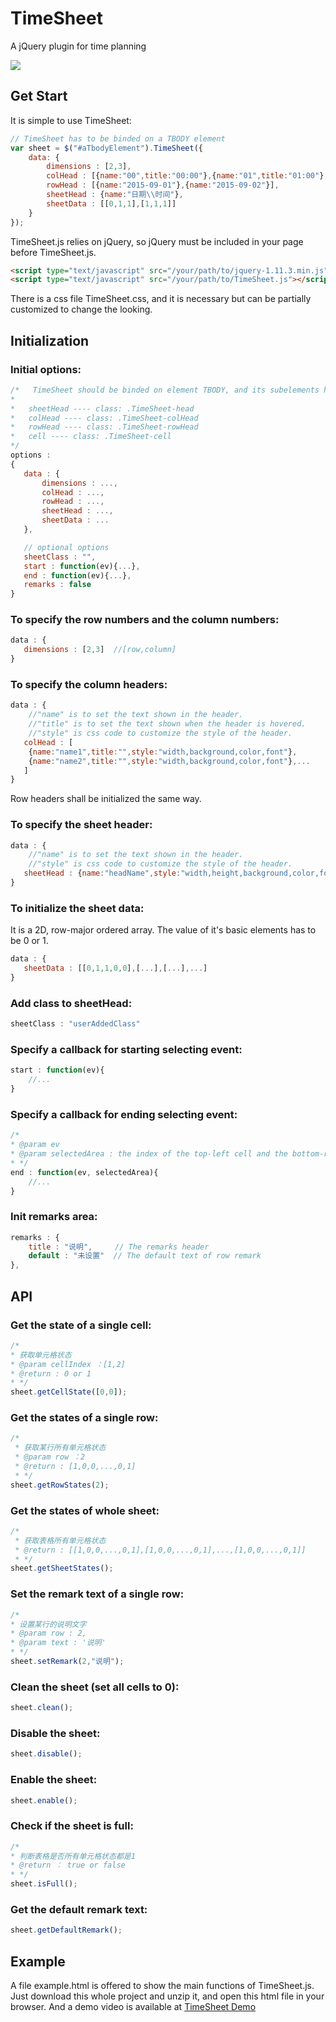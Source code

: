 ﻿# TimeSheet
A jQuery plugin for time planning

![](http://static.oschina.net/uploads/space/2015/0914/165147_Xtq0_1047422.png)  

## Get Start 
It is simple to use TimeSheet:

```javascript
// TimeSheet has to be binded on a TBODY element
var sheet = $("#aTbodyElement").TimeSheet({
    data: {
        dimensions : [2,3],
        colHead : [{name:"00",title:"00:00"},{name:"01",title:"01:00"},{name:"02",title:"02:00"}],
        rowHead : [{name:"2015-09-01"},{name:"2015-09-02"}],
        sheetHead : {name:"日期\\时间"},
        sheetData : [[0,1,1],[1,1,1]]
    }
});
```

TimeSheet.js relies on jQuery, so jQuery must be included in your page before TimeSheet.js.

```HTML
<script type="text/javascript" src="/your/path/to/jquery-1.11.3.min.js"></script>
<script type="text/javascript" src="/your/path/to/TimeSheet.js"></script>
```

There is a css file TimeSheet.css, and it is necessary but can be partially customized to change the looking.

## Initialization
        
### Initial options:
```javascript
/*   TimeSheet should be binded on element TBODY, and its subelements have some default classes as follow:
*
*   sheetHead ---- class: .TimeSheet-head
*   colHead ---- class: .TimeSheet-colHead
*   rowHead ---- class: .TimeSheet-rowHead
*   cell ---- class: .TimeSheet-cell
*/
options :
{
   data : {
       dimensions : ..., 
       colHead : ...,
       rowHead : ...,
       sheetHead : ...,
       sheetData : ...    
   },

   // optional options
   sheetClass : "",
   start : function(ev){...},
   end : function(ev){...},
   remarks : false
}
```

### To specify the row numbers and the column numbers:
```javascript
data : {
   dimensions : [2,3]  //[row,column]
}
```

### To specify the column headers:
```javascript
data : {
    //"name" is to set the text shown in the header.
    //"title" is to set the text shown when the header is hovered.
    //"style" is css code to customize the style of the header.
   colHead : [
    {name:"name1",title:"",style:"width,background,color,font"},
    {name:"name2",title:"",style:"width,background,color,font"},...
   ]
}
```
Row headers shall be initialized the same way.

### To specify the sheet header:
```javascript
data : {
    //"name" is to set the text shown in the header.
    //"style" is css code to customize the style of the header.
   sheetHead : {name:"headName",style:"width,height,background,color,font"}
}
```

### To initialize the sheet data:
It is a 2D, row-major ordered array. The value of it's basic elements has to be 0 or 1.
```javascript
data : {
   sheetData : [[0,1,1,0,0],[...],[...],...]
}
```

### Add class to sheetHead:
```javascript
sheetClass : "userAddedClass"
```

### Specify a callback for starting selecting event:
```javascript
start : function(ev){
    //...
}
```

### Specify a callback for ending selecting event:
```javascript
/*
* @param ev 
* @param selectedArea : the index of the top-left cell and the bottom-right cell -- {topLeft:[0,1], bottomRight:[2,2]}
* */
end : function(ev, selectedArea){
    //...
}
```

### Init remarks area:
```javascript
remarks : {
    title : "说明",     // The remarks header
    default : "未设置"  // The default text of row remark
},
```


## API
### Get the state of a single cell:
```javascript
/*
* 获取单元格状态
* @param cellIndex ：[1,2]
* @return : 0 or 1
* */
sheet.getCellState([0,0]);
```

### Get the states of a single row:
```javascript
/*
 * 获取某行所有单元格状态
 * @param row ：2
 * @return : [1,0,0,...,0,1]
 * */
sheet.getRowStates(2);
```

### Get the states of whole sheet:
```javascript
/*
 * 获取表格所有单元格状态
 * @return : [[1,0,0,...,0,1],[1,0,0,...,0,1],...,[1,0,0,...,0,1]]
 * */
sheet.getSheetStates();
```

### Set the remark text of a single row:
```javascript
/*
* 设置某行的说明文字
* @param row : 2,
* @param text : '说明'
* */
sheet.setRemark(2,"说明");
```

### Clean the sheet (set all cells to 0):
```javascript
sheet.clean();
```

### Disable the sheet:
```javascript
sheet.disable();
```

### Enable the sheet:
```javascript
sheet.enable();
```

### Check if the sheet is full:
```javascript
/*
* 判断表格是否所有单元格状态都是1
* @return ： true or false
* */
sheet.isFull();
```

### Get the default remark text:
```javascript
sheet.getDefaultRemark();
```

## Example 
A file example.html is offered to show the main functions of TimeSheet.js. Just download this whole project and unzip it, and open this html file in your browser. 
And a demo video is available at [TimeSheet Demo](http://v.youku.com/v_show/id_XMTMzNzcxMzI0NA==.html "@Youku")

